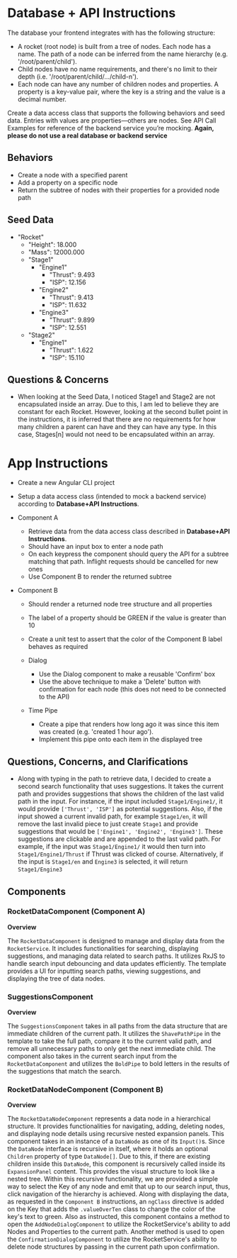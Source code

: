 # Database + API Instructions

The database your frontend integrates with has the following structure:
 - A rocket (root node) is built from a tree of nodes. Each node has a name. The path of a node can be inferred from the name hierarchy (e.g. '/root/parent/child').
 - Child nodes have no name requirements, and there's no limit to their depth (i.e. '/root/parent/child/.../child-n').
 - Each node can have any number of children nodes and properties. A property is a key-value pair, where the key is a string and the value is a decimal number.

Create a data access class that supports the following behaviors and seed data. Entries 
with values are properties—others are nodes. See API Call Examples for reference of 
the backend service you’re mocking. **Again, please do not use a real database or 
backend service**

## Behaviors

- Create a node with a specified parent
- Add a property on a specific node
- Return the subtree of nodes with their properties for a provided node path

## Seed Data

 - "Rocket"
    - "Height": 18.000
    - "Mass": 12000.000
    - "Stage1"
        - "Engine1"
            - "Thrust": 9.493
            - "ISP": 12.156
        - "Engine2"
            - "Thrust": 9.413
            - "ISP": 11.632
        - "Engine3"
            - "Thrust": 9.899
            - "ISP": 12.551
    - "Stage2"
        - "Engine1"
            - "Thrust": 1.622
            - "ISP": 15.110


## Questions & Concerns

- When looking at the Seed Data, I noticed Stage1 and Stage2 are not encapsulated inside an array. Due to this, I am led to believe they are constant for each Rocket. However, looking at the second bullet point in the instructions, it is inferred that there are no requirements for how many children a parent can have and they can have any type. In this case, Stages[n] would not need to be encapsulated within an array.





# App Instructions

- Create a new Angular CLI project
- Setup a data access class (intended to mock a backend service) according to <strong>Database+API Instructions</strong>.

- Component A
   - Retrieve data from the data access class described in <strong>Database+API Instructions</strong>.
   - Should have an input box to enter a node path
   - On each keypress the component should query the API for a subtree matching that path. Inflight requests should be cancelled for new ones
   - Use Component B to render the returned subtree
 
- Component B
   - Should render a returned node tree structure and all properties
   - The label of a property should be GREEN if the value is greater than 10
   - Create a unit test to assert that the color of the Component B label behaves as required
 
   - Dialog
      - Use the Dialog component to make a reusable 'Confirm' box
      - Use the above technique to make a 'Delete' button with confirmation for each node (this does not need to be connected to the API)
    
   - Time Pipe
      - Create a pipe that renders how long ago it was since this item was created (e.g. 'created 1 hour ago').
      - Implement this pipe onto each item in the displayed tree
    

## Questions, Concerns, and Clarifications

 - Along with typing in the path to retrieve data, I decided to create a second search functionality that uses suggestions. It takes the current path and provides suggestions that shows the children of the last valid path in the input. For instance, if the input included `Stage1/Engine1/`, it would provide `['Thrust', 'ISP']` as potential suggestions. Also, if the input showed a current invalid path, for example `Stage1/en`, it will remove the last invalid piece to just create `Stage1` and provide suggestions that would be `['Engine1', 'Engine2', 'Engine3']`. These suggestions are clickable and are appended to the last valid path. For example, if the input was `Stage1/Engine1/` it would then turn into `Stage1/Engine1/Thrust` if Thrust was clicked of course. Alternatively, if the input is `Stage1/en` and `Engine3` is selected, it will return `Stage1/Engine3`
 


 ## Components

### RocketDataComponent (Component A)

**Overview**

The `RocketDataComponent` is designed to manage and display data from the `RocketService`. It includes functionalities for searching, displaying suggestions, and managing data related to search paths. It utilizes RxJS to handle search input debouncing and data updates efficiently. The template provides a UI for inputting search paths, viewing suggestions, and displaying the tree of data nodes.


### SuggestionsComponent

**Overview**

The `SuggestionsComponent` takes in all paths from the data structure that are immediate children of the current path. It utilizes the `ShavePathPipe` in the template to take the full path, compare it to the current valid path, and remove all unnecessary paths to only get the next immediate child. The component also takes in the current search input from the `RocketDataComponent` and utilizes the `BoldPipe` to bold letters in the results of the suggestions that match the search.



### RocketDataNodeComponent (Component B)

**Overview**

The `RocketDataNodeComponent` represents a data node in a hierarchical structure. It provides functionalities for navigating, adding, deleting nodes, and displaying node details using recursive nested expansion panels. This component takes in an instance of a `DataNode` as one of its `Input()`s. Since the `DataNode` interface is recursive in itself, where it holds an optional `Children` property of type `DataNode[]`. Due to this, if there are existing children inside this `DataNode`, this component is recursively called inside its `ExpansionPanel` content. This provides the visual structure to look like a nested tree. Within this recursive functionality, we are provided a simple way to select the Key of any node and emit that up to our search input, thus, click navigation of the hierarchy is achieved. Along with displaying the data, as requested in the `Component B` instructions, an `ngClass` directive is added on the Key that adds the `.valueOverTen` class to change the color of the key's text to green. Also as instructed, this component contains a method to open the `AddNodeDialogComponent` to utilize the RocketService's ability to add Nodes and Properties to the current path. Another method is used to open the `ConfirmationDialogComponent` to utilize the RocketService's ability to delete node structures by passing in the current path upon confirmation.
